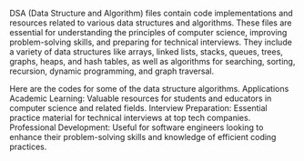DSA (Data Structure and Algorithm) files contain code implementations and resources related to various data structures and algorithms. These files are essential for understanding the principles of computer science, improving problem-solving skills, and preparing for technical interviews. They include a variety of data structures like arrays, linked lists, stacks, queues, trees, graphs, heaps, and hash tables, as well as algorithms for searching, sorting, recursion, dynamic programming, and graph traversal.

Here are the codes for some of the data structure algorithms.
Applications
Academic Learning: Valuable resources for students and educators in computer science and related fields.
Interview Preparation: Essential practice material for technical interviews at top tech companies.
Professional Development: Useful for software engineers looking to enhance their problem-solving skills and knowledge of efficient coding practices.

